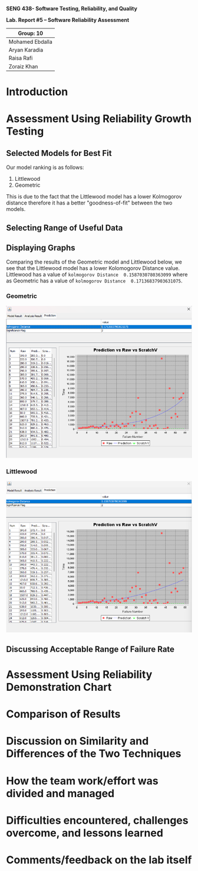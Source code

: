 **SENG 438- Software Testing, Reliability, and Quality**

**Lab. Report \#5 – Software Reliability Assessment**

| Group: 10    |
|-----------------|
| Mohamed Ebdalla                |   
| Aryan Karadia              |   
| Raisa Rafi               |   
| Zoraiz Khan             |   

# Introduction

# 

# Assessment Using Reliability Growth Testing 

## Selected Models for Best Fit

Our model ranking is as follows:

1. Littlewood
2. Geometric

This is due to the fact that the Littlewood model has a lower Kolmogorov distance therefore it has a better "goodness-of-fit" between the two models.

## Selecting Range of Useful Data

## Displaying Graphs

Comparing the results of the Geometric model and Littlewood below, we see that the Littlewood model has a lower Kolomogorov Distance value. Littlewood has a value of `kolmogorov Distance	0.1587030780363099` where as Geometric has a value of `kolmogorov Distance	0.17136837903631075`.

### Geometric
![alt text](media/geometric_pred.png)

### Littlewood
![alt text](media/Littlewood_pred.png)

## Discussing Acceptable Range of Failure Rate


# Assessment Using Reliability Demonstration Chart 

# 

# Comparison of Results

# Discussion on Similarity and Differences of the Two Techniques

# How the team work/effort was divided and managed

# 

# Difficulties encountered, challenges overcome, and lessons learned

# Comments/feedback on the lab itself
